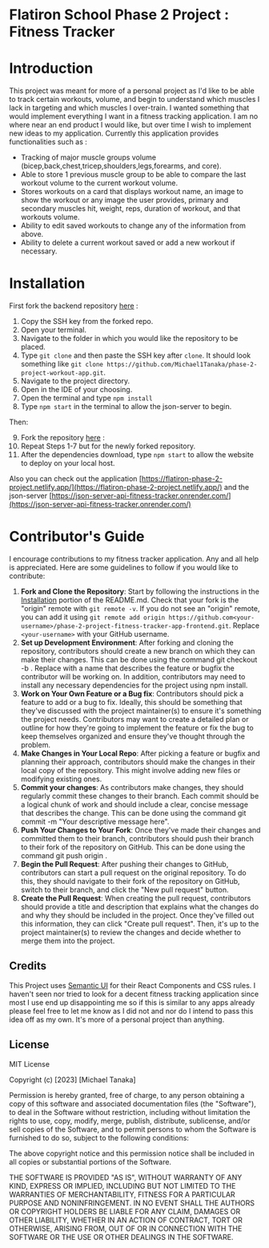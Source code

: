 # Flatiron School Phase 2 Project : Fitness Tracker

# Introduction

This project was meant for more of a personal project as I'd like to be able to track certain workouts, volume, and begin to understand which muscles I lack in targeting and which muscles I over-train. I wanted something that would implement everything I want in a fitness tracking application. I am no where near an end product I would like, but over time I wish to implement new ideas to my application.
Currently this application provides functionalities such as :

- Tracking of major muscle groups volume (bicep,back,chest,tricep,shoulders,legs,forearms, and core).
- Able to store 1 previous muscle group to be able to compare the last workout volume to the current workout volume.
- Stores workouts on a card that displays workout name, an image to show the workout or any image the user provides, primary and secondary muscles hit, weight, reps, duration of workout, and that workouts volume.
- Ability to edit saved workouts to change any of the information from above.
- Ability to delete a current workout saved or add a new workout if necessary.

# Installation

First fork the backend repository [here](https://github.com/Michae1Tanaka/phase-2-fitness-tracker-backend) :

1. Copy the SSH key from the forked repo.
2. Open your terminal.
3. Navigate to the folder in which you would like the repository to be placed.
4. Type `git clone` and then paste the SSH key after `clone`. It should look something like `git clone https://github.com/Michael1Tanaka/phase-2-project-workout-app.git`.
5. Navigate to the project directory.
6. Open in the IDE of your choosing.
7. Open the terminal and type `npm install`
8. Type `npm start` in the terminal to allow the json-server to begin.

Then:

9. Fork the repository [here](https://github.com/Michae1Tanaka/phase-2-project-fitness-tracker-app-frontend) :
10. Repeat Steps 1-7 but for the newly forked repository.
11. After the dependencies download, type `npm start` to allow the website to deploy on your local host.

Also you can check out the application [https://flatiron-phase-2-project.netlify.app/](https://flatiron-phase-2-project.netlify.app/) and the json-server [https://json-server-api-fitness-tracker.onrender.com/](https://json-server-api-fitness-tracker.onrender.com/)

# Contributor's Guide

I encourage contributions to my fitness tracker application. Any and all help is appreciated. Here are some guidelines to follow if you would like to contribute:

1. **Fork and Clone the Repository**:
   Start by following the instructions in the [Installation](#installation) portion of the README.md. Check that your fork is the "origin" remote with `git remote -v`. If you do not see an "origin" remote, you can add it using `git remote add origin https://github.com<your-username>/phase-2-project-fitness-tracker-app-frontend.git`. Replace `<your-username>` with your GitHub username.
2. **Set up Development Environment**:
   After forking and cloning the repository, contributors should create a new branch on which they can make their changes. This can be done using the command git checkout -b <branch-name>. Replace <branch-name> with a name that describes the feature or bugfix the contributor will be working on. In addition, contributors may need to install any necessary dependencies for the project using npm install.
3. **Work on Your Own Feature or a Bug fix**:
   Contributors should pick a feature to add or a bug to fix. Ideally, this should be something that they've discussed with the project maintainer(s) to ensure it's something the project needs. Contributors may want to create a detailed plan or outline for how they're going to implement the feature or fix the bug to keep themselves organized and ensure they've thought through the problem.
4. **Make Changes in Your Local Repo**:
   After picking a feature or bugfix and planning their approach, contributors should make the changes in their local copy of the repository. This might involve adding new files or modifying existing ones.
5. **Commit your changes**:
   As contributors make changes, they should regularly commit these changes to their branch. Each commit should be a logical chunk of work and should include a clear, concise message that describes the change. This can be done using the command git commit -m "Your descriptive message here".
6. **Push Your Changes to Your Fork**:
   Once they've made their changes and committed them to their branch, contributors should push their branch to their fork of the repository on GitHub. This can be done using the command git push origin <branch-name>.
7. **Begin the Pull Request**:
   After pushing their changes to GitHub, contributors can start a pull request on the original repository. To do this, they should navigate to their fork of the repository on GitHub, switch to their branch, and click the "New pull request" button.
8. **Create the Pull Request**:
   When creating the pull request, contributors should provide a title and description that explains what the changes do and why they should be included in the project. Once they've filled out this information, they can click "Create pull request". Then, it's up to the project maintainer(s) to review the changes and decide whether to merge them into the project.

## Credits

This Project uses [Semantic UI](https://semantic-ui.com/) for their React Components and CSS rules. I haven't seen nor tried to look for a decent fitness tracking application since most I use end up disappointing me so if this is similar to any apps already please feel free to let me know as I did not and nor do I intend to pass this idea off as my own. It's more of a personal project than anything.

## License

MIT License

Copyright (c) [2023] [Michael Tanaka]

Permission is hereby granted, free of charge, to any person obtaining a copy
of this software and associated documentation files (the "Software"), to deal
in the Software without restriction, including without limitation the rights
to use, copy, modify, merge, publish, distribute, sublicense, and/or sell
copies of the Software, and to permit persons to whom the Software is
furnished to do so, subject to the following conditions:

The above copyright notice and this permission notice shall be included in all
copies or substantial portions of the Software.

THE SOFTWARE IS PROVIDED "AS IS", WITHOUT WARRANTY OF ANY KIND, EXPRESS OR
IMPLIED, INCLUDING BUT NOT LIMITED TO THE WARRANTIES OF MERCHANTABILITY,
FITNESS FOR A PARTICULAR PURPOSE AND NONINFRINGEMENT. IN NO EVENT SHALL THE
AUTHORS OR COPYRIGHT HOLDERS BE LIABLE FOR ANY CLAIM, DAMAGES OR OTHER
LIABILITY, WHETHER IN AN ACTION OF CONTRACT, TORT OR OTHERWISE, ARISING FROM,
OUT OF OR IN CONNECTION WITH THE SOFTWARE OR THE USE OR OTHER DEALINGS IN THE
SOFTWARE.
